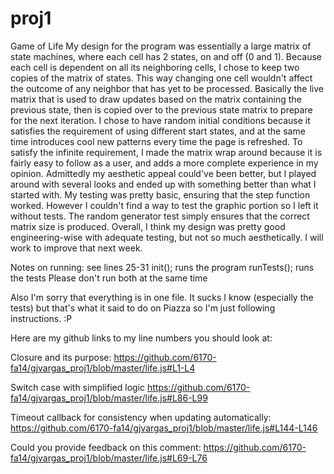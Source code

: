 proj1
=====

Game of Life
My design for the program was essentially a large matrix of state machines, where
each cell has 2 states, on and off (0 and 1). Because each cell is dependent on all
its neighboring cells, I chose to keep two copies of the matrix of states. This way
changing one cell wouldn't affect the outcome of any neighbor that has yet to be
processed. Basically the live matrix that is used to draw updates based on the matrix
containing the previous state, then is copied over to the previous state matrix to
prepare for the next iteration. I chose to have random initial conditions because
it satisfies the requirement of using different start states, and at the same time
introduces cool new patterns every time the page is refreshed. To satisfy the
infinite requirement, I made the matrix wrap around because it is fairly easy to
follow as a user, and adds a more complete experience in my opinion. Admittedly my
aesthetic appeal could've been better, but I played around with several looks and
ended up with something better than what I started with. My testing was pretty basic,
ensuring that the step function worked. However I couldn't find a way to test the
graphic portion so I left it without tests. The random generator test simply ensures
that the correct matrix size is produced. Overall, I think my design was pretty good
engineering-wise with adequate testing, but not so much aesthetically. I will work
to improve that next week.

Notes on running: see lines 25-31
init(); runs the program
runTests(); runs the tests
Please don't run both at the same time

Also I'm sorry that everything is in one file. It sucks I know (especially
the tests) but that's what it said to do on Piazza so I'm just following
instructions. :P

Here are my github links to my line numbers you should look at:

Closure and its purpose:
https://github.com/6170-fa14/gjvargas_proj1/blob/master/life.js#L1-L4

Switch case with simplified logic
https://github.com/6170-fa14/gjvargas_proj1/blob/master/life.js#L86-L99

Timeout callback for consistency when updating automatically:
https://github.com/6170-fa14/gjvargas_proj1/blob/master/life.js#L144-L146

Could you provide feedback on this comment:
https://github.com/6170-fa14/gjvargas_proj1/blob/master/life.js#L69-L76
